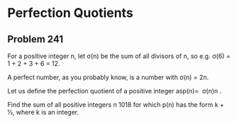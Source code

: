 #  Perfection Quotients
## Problem 241


For a positive integer n, let σ(n) be the sum of all divisors of n, so e.g. σ(6) = 1 + 2 + 3 + 6 = 12.


A perfect number, as you probably know, is a number with σ(n) = 2n.


Let us define the perfection quotient of a positive integer asp(n)= 
σ(n)n
.



Find the sum of all positive integers n  1018 for which p(n) has the form k + 1⁄2, where k is an integer.



